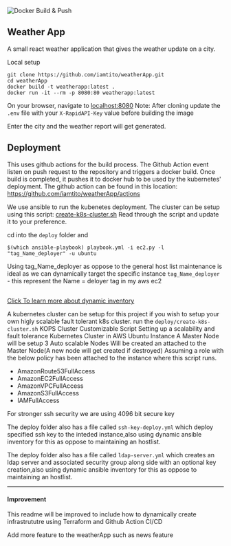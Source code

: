 ![Docker Build & Push](https://github.com/iamtito/weatherApp/workflows/Docker%20Build%20&%20Push/badge.svg)

## Weather App
A small react weather application that gives the weather update on a city. 

Local setup

```
git clone https://github.com/iamtito/weatherApp.git
cd weatherApp
docker build -t weatherapp:latest .
docker run -it --rm -p 8080:80 weatherapp:latest
```
On your browser, navigate to [localhost:8080](http://localhost:8080)
Note: After cloning update the `.env` file with your `X-RapidAPI-Key` value before building the image

Enter the city and the weather report will get generated.

## Deployment
This uses github actions for the build process. The Github Action event listen on push request to the repository and triggers a docker build. Once build is completed, it pushes it to docker hub to be used by the kubernetes' deployment.
The github action can be found in this location: https://github.com/iamtito/weatherApp/actions

We use ansible to run the kubenetes deployment. 
The cluster can be setup using this script: [create-k8s-cluster.sh](https://github.com/iamtito/weatherApp/blob/master/deploy/create-k8s-cluster.sh)
Read through the script and update it to your preference.

cd into the `deploy` folder and 
```
$(which ansible-playbook) playbook.yml -i ec2.py -l "tag_Name_deployer" -u ubuntu
```
 Using tag_Name_deployer as oppose to the general host list maintenance is ideal as we can dynamically target the specific instance
`tag_Name_deployer` - this represent the Name = deloyer tag in my aws ec2
##
[Click To learn more about dynamic inventory](https://docs.ansible.com/ansible/latest/user_guide/intro_dynamic_inventory.html)

A kubernetes cluster can be setup for this project if you wish to setup your own higly scalable fault tolerant k8s cluster.
run the `deploy/create-k8s-cluster.sh`
KOPS Cluster Customizable Script
Setting up a scalability and fault tolerance Kubernetes Cluster in AWS Ubuntu Instance
A Master Node will be setup
3 Auto scalable Nodes Will be created an attached to the Master Node(A new node will get created if destroyed)
Assuming a role with the below policy has been attached to the instance where this script runs.
 - AmazonRoute53FullAccess
 - AmazonEC2FullAccess 
 - AmazonVPCFullAccess
 - AmazonS3FullAccess
 - IAMFullAccess 

For stronger ssh security we are using 4096 bit secure key

The deploy folder also has a file called `ssh-key-deploy.yml` which deploy specified ssh key to the inteded instance,also using dynamic ansible inventory for this as oppose to maintaining an hostlist.

The deploy folder also has a file called `ldap-server.yml` which creates an ldap server and associated security group along side with an optional key creation,also using dynamic ansible inventory for this as oppose to maintaining an hostlist.

----
#### Improvement
This readme will be improved to include how to dynamically create infrastrututre using Terraform and Github Action CI/CD

Add more feature to the weatherApp such as news feature
